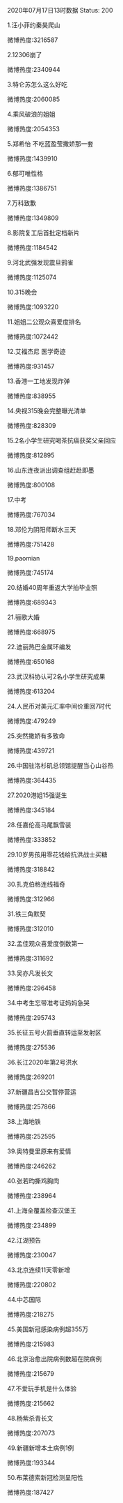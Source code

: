 2020年07月17日13时数据
Status: 200

1.汪小菲约秦昊爬山

微博热度:3216587

2.12306崩了

微博热度:2340944

3.特仑苏怎么这么好吃

微博热度:2060085

4.乘风破浪的姐姐

微博热度:2054353

5.郑希怡 不吃蓝盈莹撒娇那一套

微博热度:1439910

6.郁可唯性格

微博热度:1386751

7.万科致歉

微博热度:1349809

8.影院复工后首批定档新片

微博热度:1184542

9.河北武强发现震旦鸦雀

微博热度:1125074

10.315晚会

微博热度:1093220

11.姐姐二公观众喜爱度排名

微博热度:1072442

12.艾福杰尼 医学奇迹

微博热度:931457

13.香港一工地发现炸弹

微博热度:838955

14.央视315晚会完整曝光清单

微博热度:828309

15.2名小学生研究喝茶抗癌获奖父亲回应

微博热度:812895

16.山东连夜派出调查组赶赴即墨

微博热度:800108

17.中考

微博热度:767034

18.邓伦为阴阳师断水三天

微博热度:751428

19.paomian

微博热度:745174

20.结婚40周年重返大学拍毕业照

微博热度:689343

21.骊歌大婚

微博热度:668975

22.迪丽热巴金属环编发

微博热度:650168

23.武汉科协认可2名小学生研究成果

微博热度:613204

24.人民币对美元汇率中间价重回7时代

微博热度:479249

25.突然撒娇有多致命

微博热度:439721

26.中国驻洛杉矶总领馆提醒当心山谷热

微博热度:364435

27.2020港姐15强诞生

微博热度:345184

28.任嘉伦高马尾飘雪装

微博热度:333852

29.10岁男孩用零花钱给抗洪战士买糖

微博热度:318842

30.扎克伯格连线福奇

微博热度:312966

31.铁三角默契

微博热度:312010

32.孟佳观众喜爱度倒数第一

微博热度:311692

33.吴亦凡发长文

微博热度:296458

34.中考生忘带准考证妈妈急哭

微博热度:295743

35.长征五号火箭垂直转运至发射区

微博热度:275536

36.长江2020年第2号洪水

微博热度:269201

37.新疆昌吉公交暂停营运

微博热度:257866

38.上海地铁

微博热度:252595

39.奥特曼里原来有爱情

微博热度:246262

40.张若昀撕鸡胸肉

微博热度:238964

41.上海全覆盖检查汉堡王

微博热度:234899

42.江湖预告

微博热度:230047

43.北京连续11天零新增

微博热度:220802

44.中芯国际

微博热度:218275

45.美国新冠感染病例超355万

微博热度:215983

46.北京治愈出院病例数超在院病例

微博热度:215679

47.不爱玩手机是什么体验

微博热度:215662

48.杨紫杀青长文

微博热度:207073

49.新疆新增本土病例1例

微博热度:193344

50.布莱德索新冠检测呈阳性

微博热度:187427

